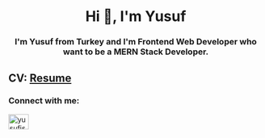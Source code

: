 <h1 align="center">Hi 👋, I'm Yusuf</h1>
<h3 align="center">I'm Yusuf from Turkey and I'm Frontend Web Developer who want to be a MERN Stack Developer.</h3>

## CV: [Resume](https://drive.google.com/file/d/1m2E5DwQqHECfRqHfh_309u6f6h8EQ7HV/view?usp=sharing)

<h3 align="left">Connect with me:</h3>
<p align="left">
<a href="https://linkedin.com/in/yusufisbilir" target="blank"><img align="center" src="https://raw.githubusercontent.com/rahuldkjain/github-profile-readme-generator/master/src/images/icons/Social/linked-in-alt.svg" alt="yusufisbilir" height="30" width="40" /></a>
</p>
